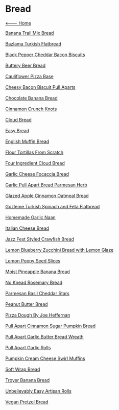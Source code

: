 # Bread

[<--- Home](../about.md)

[Banana Trail Mix Bread](./banana-trail-mix-bread.md)<br><br>
[Bazlama Turkish Flatbread](./bazlama-turkish-flatbread.md)<br><br>
[Black Pepper Cheddar Bacon Biscuits](./black-pepper-cheddar-bacon-biscuits.md)<br><br>
[Buttery Beer Bread](./buttery-beer-bread.md)<br><br>
[Cauliflower Pizza Base](./cauliflower-pizza-base.md)<br><br>
[Cheesy Bacon Biscuit Pull Aparts](./cheesy-bacon-biscuit-pull-aparts.md)<br><br>
[Chocolate Banana Bread](./chocolate-banana-bread.md)<br><br>
[Cinnamon Crunch Knots](./cinnamon-crunch-knots.md)<br><br>
[Cloud Bread](./cloud-bread.md)<br><br>
[Easy Bread](./easy-bread.md)<br><br>
[English Muffin Bread](./english-muffin-bread.md)<br><br>
[Flour Tortillas From Scratch](./flour-tortillas-from-scratch.md)<br><br>
[Four Ingredient Cloud Bread](./four-ingredient-cloud-bread.md)<br><br>
[Garlic Cheese Focaccia Bread](./garlic-cheese-focaccia-bread.md)<br><br>
[Garlic Pull Apart Bread Parmesan Herb](./garlic-pull-apart-bread-parmesan-herb.md)<br><br>
[Glazed Apple Cinnamon Oatmeal Bread](./glazed-apple-cinnamon-oatmeal-bread.md)<br><br>
[Gozleme Turkish Spinach and Feta Flatbread](./gozleme-turkish-spinach-and-feta-flatbread.md)<br><br>
[Homemade Garlic Naan](./homemade-garlic-naan.md)<br><br>
[Italian Cheese Bread](./italian-cheese-bread.md)<br><br>
[Jazz Fest Styled Crawfish Bread](./jazz-fest-styled-crawfish-bread.md)<br><br>
[Lemon Blueberry Zucchini Bread with Lemon Glaze](./lemon-blueberry-zucchini-bread-with-lemon-glaze.md)<br><br>
[Lemon Poppy Seed Slices](./lemon-poppy-seed-slices.md)<br><br>
[Moist Pineapple Banana Bread](./moist-pineapple-banana-bread.md)<br><br>
[No Knead Rosemary Bread](./no-knead-rosemary-bread.md)<br><br>
[Parmesan Basil Cheddar Stars](./parmesan-basil-cheddar-stars.md)<br><br>
[Peanut Butter Bread](./peanut-butter-bread.md)<br><br>
[Pizza Dough By Joe Heffernan](./pizza-dough-by-joe-heffernan.md)<br><br>
[Pull Apart Cinnamon Sugar Pumpkin Bread](./pull-apart-cinnamon-sugar-pumpkin-bread.md)<br><br>
[Pull Apart Garlic Butter Bread Wreath](./pull-apart-garlic-butter-bread-wreath.md)<br><br>
[Pull Apart Garlic Rolls](./pull-apart-garlic-rolls.md)<br><br>
[Pumpkin Cream Cheese Swirl Muffins](./pumpkin-cream-cheese-swirl-muffins.md)<br><br>
[Soft Wrap Bread](./soft-wrap-bread.md)<br><br>
[Troyer Banana Bread](./troyer-banana-bread.md)<br><br>
[Unbelievably Easy Artisan Rolls](./unbelievably-easy-artisan-rolls.md)<br><br>
[Vegan Pretzel Bread](./vegan-pretzel-bread.md)<br><br>
